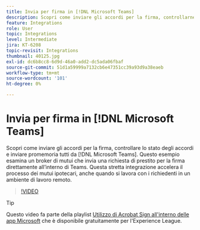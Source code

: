 ```yaml
---
title: Invia per firma in [!DNL Microsoft Teams]
description: Scopri come inviare gli accordi per la firma, controllarne lo stato e inviare promemoria tutti dall'interno di [!DNL Microsoft Teams]
feature: Integrations
role: User
topic: Integrations
level: Intermediate
jira: KT-6208
topic-revisit: Integrations
thumbnail: 40125.jpg
exl-id: dc6b8cc8-6d9d-46a0-add2-dc5ada06fbaf
source-git-commit: 51d1a59999a7132cb6e47351cc39a93d9a38eaeb
workflow-type: tm+mt
source-wordcount: '101'
ht-degree: 0%

---
```


# Invia per firma in [!DNL Microsoft Teams]

Scopri come inviare gli accordi per la firma, controllare lo stato degli accordi e inviare promemoria tutti da [!DNL Microsoft Teams]. Questo esempio esamina un broker di mutui che invia una richiesta di prestito per la firma direttamente all’interno di Teams. Questa stretta integrazione accelera il processo dei mutui ipotecari, anche quando si lavora con i richiedenti in un ambiente di lavoro remoto.

>[!VIDEO](https://video.tv.adobe.com/v/3446201?quality=12&learn=on&hidetitle=true&captions=ita)

>[!TIP]
>
>Questo video fa parte della playlist [Utilizzo di Acrobat Sign all&#39;interno delle app Microsoft](https://experienceleague.adobe.com/it/playlists/acrobat-sign-integrate-microsoft-apps) che è disponibile gratuitamente per l&#39;Experience League.
